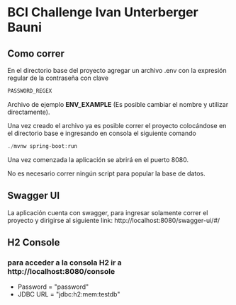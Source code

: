# BCI Challenge Ivan Unterberger Bauni

## Como correr
En el directorio base del proyecto agregar un archivo .env con la expresión
regular de la contraseña con clave 
``` powershell
PASSWORD_REGEX
```
Archivo de ejemplo **ENV_EXAMPLE** (Es posible cambiar el nombre y 
utilizar directamente).

Una vez creado el archivo ya es posible correr el proyecto colocándose en el
directorio base e ingresando en consola el siguiente comando
``` powershell
./mvnw spring-boot:run
```
Una vez comenzada la aplicación se abrirá en el puerto 8080.

No es necesario correr ningún script para popular la base de datos.

## Swagger UI
La aplicación cuenta con swagger, para ingresar solamente correr el proyecto
y dirigirse al siguiente link: http://localhost:8080/swagger-ui/#/

## H2 Console
### para acceder a la consola H2 ir a http://localhost:8080/console
- Password = "password"
- JDBC URL = "jdbc:h2:mem:testdb"
